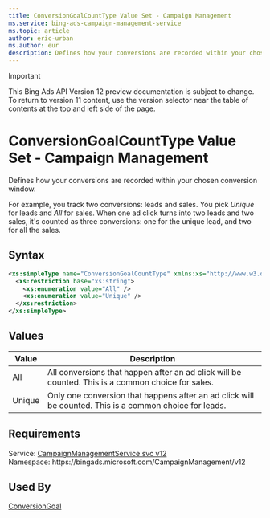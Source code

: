 ```yaml
---
title: ConversionGoalCountType Value Set - Campaign Management
ms.service: bing-ads-campaign-management-service
ms.topic: article
author: eric-urban
ms.author: eur
description: Defines how your conversions are recorded within your chosen conversion window.
---
```

> [!IMPORTANT]
> This Bing Ads API Version 12 preview documentation is subject to change. To return to version 11 content, use the version selector near the table of contents at the top and left side of the page.

# ConversionGoalCountType Value Set - Campaign Management
Defines how your conversions are recorded within your chosen conversion window.

For example, you track two conversions: leads and sales. You pick *Unique* for leads and *All* for sales. When one ad click turns into two leads and two sales, it's counted as three conversions: one for the unique lead, and two for all the sales. 

## Syntax
```xml
<xs:simpleType name="ConversionGoalCountType" xmlns:xs="http://www.w3.org/2001/XMLSchema">
  <xs:restriction base="xs:string">
    <xs:enumeration value="All" />
    <xs:enumeration value="Unique" />
  </xs:restriction>
</xs:simpleType>
```

## <a name="values"></a>Values

|Value|Description|
|-----------|---------------|
|<a name="all"></a>All|All conversions that happen after an ad click will be counted. This is a common choice for sales.|
|<a name="unique"></a>Unique|Only one conversion that happens after an ad click will be counted. This is a common choice for leads.|

## Requirements
Service: [CampaignManagementService.svc v12](https://campaign.api.bingads.microsoft.com/Api/Advertiser/CampaignManagement/v12/CampaignManagementService.svc)  
Namespace: https\://bingads.microsoft.com/CampaignManagement/v12  

## Used By
[ConversionGoal](conversiongoal.md)  
